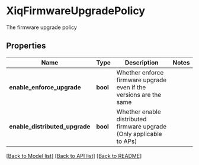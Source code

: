 # XiqFirmwareUpgradePolicy

The firmware upgrade policy
## Properties
Name | Type | Description | Notes
------------ | ------------- | ------------- | -------------
**enable_enforce_upgrade** | **bool** | Whether enforce firmware upgrade even if the versions are the same | 
**enable_distributed_upgrade** | **bool** | Whether enable distributed firmware upgrade (Only applicable to APs) | 

[[Back to Model list]](../README.md#documentation-for-models) [[Back to API list]](../README.md#documentation-for-api-endpoints) [[Back to README]](../README.md)


